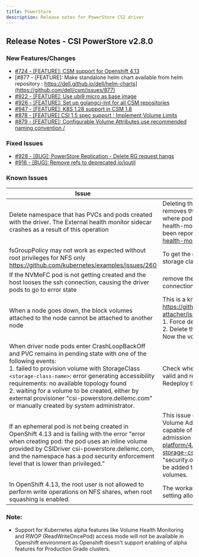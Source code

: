 ```yaml
---
title: PowerStore
description: Release notes for PowerStore CSI driver
---
```


## Release Notes - CSI PowerStore v2.8.0


### New Features/Changes

- [#724 - [FEATURE]: CSM support for Openshift 4.13](https://github.com/dell/csm/issues/724)
- [#877 - [FEATURE]: Make standalone helm chart available from helm repository : https://dell.github.io/dell/helm-charts](https://github.com/dell/csm/issues/877)
- [#922 - [FEATURE]: Use ubi9 micro as base image](https://github.com/dell/csm/issues/922)
- [#926 - [FEATURE]: Set up golangci-lint for all CSM repositories](https://github.com/dell/csm/issues/926)
- [#947 - [FEATURE]: K8S 1.28 support in CSM 1.8](https://github.com/dell/csm/issues/947)
- [#878 - [FEATURE] CSI 1.5 spec support : Implement Volume Limits](https://github.com/dell/csm/issues/878)
- [#879 - [FEATURE]: Configurable Volume Attributes use recommended naming convention <prefix>/<name>](https://github.com/dell/csm/issues/879)

### Fixed Issues

- [#928 - [BUG]: PowerStore Replication - Delete RG request hangs](https://github.com/dell/csm/issues/928)
- [#916 - [BUG]: Remove refs to deprecated io/ioutil](https://github.com/dell/csm/issues/916)

### Known Issues

| Issue                                                                                                                                      | Resolution or workaround, if known                                                                                                                                                                                                                                                                                                      |
|--------------------------------------------------------------------------------------------------------------------------------------------|-----------------------------------------------------------------------------------------------------------------------------------------------------------------------------------------------------------------------------------------------------------------------------------------------------------------------------------------|
| Delete namespace that has PVCs and pods created with the driver. The External health monitor sidecar crashes as a result of this operation | Deleting the namespace deletes the PVCs first and then removes the pods in the namespace. This brings a condition where pods exist without their PVCs and causes the external-health-monitor sidecar to crash. This is a known issue and has been reported at https://github.com/kubernetes-csi/external-health-monitor/issues/100 <br> |
| fsGroupPolicy may not work as expected without root privileges for NFS only<br/>https://github.com/kubernetes/examples/issues/260          | To get the desired behavior set "allowRoot: "true" in the storage class parameter                                                                                                                                                                                                                                                       |
| If the NVMeFC pod is not getting created and the host looses the ssh connection, causing the driver pods to go to error state              | remove the nvme_tcp module from the host incase of NVMeFC connection                                                                                                                                                                                                                                                                    |
| When a node goes down, the block volumes attached to the node cannot be attached to another node                                           | This is a known issue and has been reported at https://github.com/kubernetes-csi/external-attacher/issues/215. Workaround: <br /> 1. Force delete the pod running on the node that went down <br /> 2. Delete the volumeattachment to the node that went down. <br /> Now the volume can be attached to the new node.                   |
| When driver node pods enter CrashLoopBackOff and PVC remains in pending state with one of the following events:<br /> 1. failed to provision volume with StorageClass `<storage-class-name>`: error generating accessibility requirements: no available topology found <br /> 2. waiting for a volume to be created, either by external provisioner "csi-powerstore.dellemc.com" or manually created by system administrator.  | Check whether all array details present in the secret file are valid and remove any invalid entries if present. <br/>Redeploy the driver.  |
| If an ephemeral pod is not being created in OpenShift 4.13 and is failing with the error "error when creating pod: the pod uses an inline volume provided by CSIDriver csi-powerstore.dellemc.com, and the namespace has a pod security enforcement level that is lower than privileged." | This issue occurs because OpenShift 4.13 introduced the CSI Volume Admission plugin to restrict the use of a CSI driver capable of provisioning CSI ephemeral volumes during pod admission (https://docs.openshift.com/container-platform/4.13/storage/container_storage_interface/ephemeral-storage-csi-inline.html). Therefore, an additional label "security.openshift.io/csi-ephemeral-volume-profile" needs to be added to the CSIDriver object to support inline ephemeral volumes. |
| In OpenShift 4.13, the root user is not allowed to perform write operations on NFS shares, when root squashing is enabled. | The workaround for this issue is to disable root squashing by setting allowRoot: "true" in the NFS storage class. |

### Note:

- Support for Kubernetes alpha features like Volume Health Monitoring and RWOP (ReadWriteOncePod) access mode will not be available in Openshift environment as Openshift doesn't support enabling of alpha features for Production Grade clusters.
